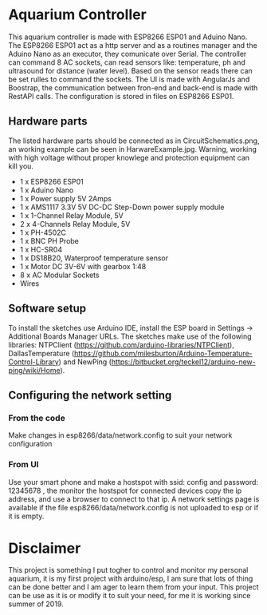 # Aquarium Controller
This aquarium controller is made with ESP8266 ESP01 and Aduino Nano. The ESP8266 ESP01 act as a http server and as a routines manager and the Aduino Nano as an executor, they comunicate over Serial. The controller can command 8 AC sockets, can read sensors like: temperature, ph and ultrasound for distance (water level). Based on the sensor reads there can be set rulles to command the sockets. The UI is made with AngularJs and Boostrap, the communication between fron-end and back-end is made with RestAPI calls. The configuration is stored in files on ESP8266 ESP01.

## Hardware parts
The listed hardware parts should be connected as in CircuitSchematics.png, an working example can be seen in HarwareExample.jpg. Warning, working with high voltage without proper knowlege and protection equipment can kill you.
- 1 x ESP8266 ESP01
- 1 x Aduino Nano
- 1 x Power supply 5V 2Amps
- 1 x AMS1117 3.3V 5V DC-DC Step-Down power supply module
- 1 x 1-Channel Relay Module, 5V
- 2 x 4-Channels Relay Module, 5V
- 1 x PH-4502C
- 1 x BNC PH Probe
- 1 x HC-SR04
- 1 x DS18B20, Waterproof temperature sensor
- 1 x Motor DC 3V-6V with gearbox 1:48
- 8 x AC Modular Sockets
- Wires

## Software setup
To install the sketches use Arduino IDE, install the ESP board in Settings -> Additional Boards Manager URLs. The sketches make use of the following libraries: NTPClient (https://github.com/arduino-libraries/NTPClient), DallasTemperature (https://github.com/milesburton/Arduino-Temperature-Control-Library) and NewPing (https://bitbucket.org/teckel12/arduino-new-ping/wiki/Home).

## Configuring the network setting
### From the code
Make changes in esp8266/data/network.config to suit your network configuration 
### From UI
Use your smart phone and make a hostspot with ssid: config and password: 12345678 , the monitor the hostspot for connected devices copy the ip address, and use a browser to connect to that ip. A network settings page is available if the file esp8266/data/network.config is not uploaded to esp or if it is empty.

# Disclaimer
This project is something I put togher to control and monitor my personal aquarium, it is my first project with arduino/esp, I am sure that lots of thing can be done better and I am ager to learn them from your input. This project can be use as it is or modify it to suit your need, for me it is working since summer of 2019.

